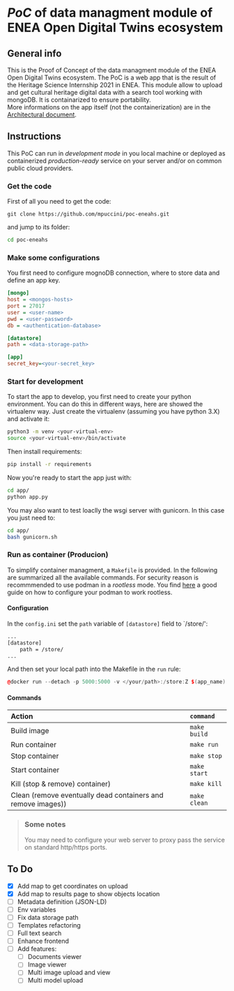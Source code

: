 # *PoC* of data managment module of ENEA Open Digital Twins ecosystem

## General info
This is the Proof of Concept of the data managment module of the ENEA Open Digital Twins ecosystem. The PoC is a web app that is the result of the Heritage Science Internship 2021 in ENEA. This module allow to upload and get cultural heritage digital data with a search tool working with mongoDB. It is containarized to ensure portability.  
More informations on the app itself (not the containerization) are in the [Architectural document](docs/arch-doc.md).

## Instructions
This PoC can run in *development mode* in you local machine or deployed as containerized *production-ready* service on your server and/or on common public cloud providers.

### Get the code
First of all you need to get the code:
```
git clone https://github.com/mpuccini/poc-eneahs.git
```
and jump to its folder:
```bash
cd poc-eneahs
```

### Make some configurations
You first need to configure mognoDB connection, where to store data and define an app key.
```ini
[mongo]
host = <mongos-hosts> 
port = 27017
user = <user-name>
pwd = <user-password>
db = <authentication-database>

[datastore]
path = <data-storage-path>

[app]
secret_key=<your-secret_key>
```

### Start for development
To start the app to develop, you first need to create your python environment. You can do this in different ways, here are showed the virtualenv way. Just create the virtualenv (assuming you have python 3.X) and activate it:
```bash
python3 -m venv <your-virtual-env>
source <your-virtual-env>/bin/activate
```
Then install requirements:
```bash
pip install -r requirements
```
Now you're ready to start the app just with:
```bash
cd app/
python app.py
```
You may also want to test loaclly the wsgi server with gunicorn. In this case you just need to:
```bash
cd app/
bash gunicorn.sh
```

### Run as container (Producion)
To simplify container managment, a `Makefile` is provided. In the following are summarized all the available commands. For security reason is recommmended to use podman in a *rootless* mode. You find [here](https://github.com/containers/podman/blob/main/docs/tutorials/rootless_tutorial.md) a good guide on how to configure your podman to work rootless. 

#### Configuration
In the `config.ini` set the `path` variable of `[datastore]` field to `/store/':  
```bash
...
[datastore]
	path = /store/
...
```

And then set your local path into the Makefile in the `run` rule:  
```cpp
@docker run --detach -p 5000:5000 -v </your/path>:/store:Z $(app_name)
```


#### Commands

| Action | `command` |
|:---|:---|
| Build image | `make build` |
| Run container | `make run` |
| Stop container | `make stop` |
| Start container | `make start` |
| Kill (stop & remove) container) | `make kill` |
| Clean (remove eventually dead containers and remove images)) | `make clean` |

> ### Some notes
> You may need to configure your web server to proxy pass the service on standard http/https ports.   


## To Do
 - [x] Add map to get coordinates on upload
 - [X] Add map to results page to show objects location
 - [ ] Metadata definition (JSON-LD)
 - [ ] Env variables
 - [ ] Fix data storage path
 - [ ] Templates refactoring
 - [ ] Full text search
 - [ ] Enhance frontend
 - [ ] Add features:
   - [ ] Documents viewer
   - [ ] Image viewer
   - [ ] Multi image upload and view
   - [ ] Multi model upload
